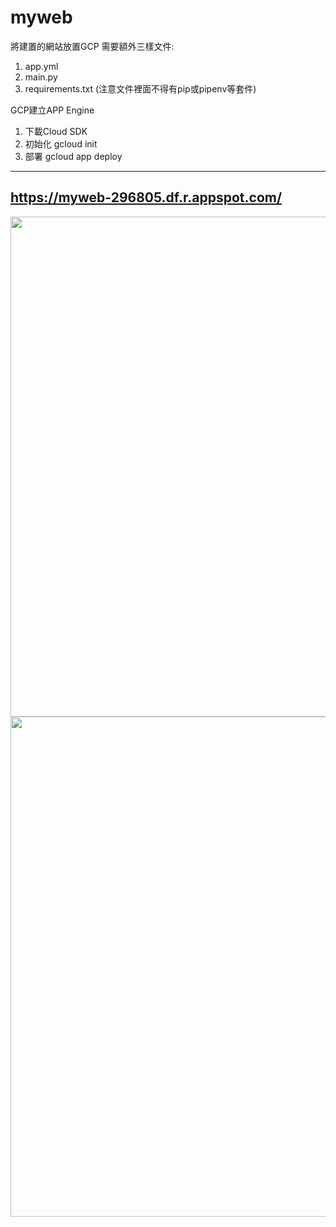 # myweb

將建置的網站放置GCP
需要額外三樣文件:
1. app.yml
2. main.py
3. requirements.txt (注意文件裡面不得有pip或pipenv等套件)

GCP建立APP Engine
1. 下載Cloud SDK
2. 初始化 gcloud init
3. 部署 gcloud app deploy

------
https://myweb-296805.df.r.appspot.com/
------
<img src="https://github.com/comet-602/img/blob/master/webimg/myweb_1.jpg"  width="800" />
<img src="https://github.com/comet-602/img/blob/master/webimg/myweb_2.jpg"  width="800" />
